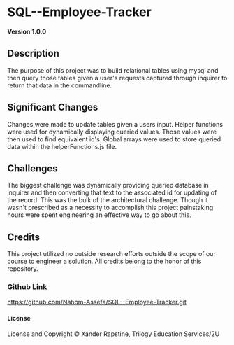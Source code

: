 # SQL--Employee-Tracker

**Version 1.0.0**

## Description 
The purpose of this project was to build relational tables using mysql and then query those tables given a user's requests captured through inquirer to return that data in the commandline.

## Significant Changes
Changes were made to update tables given a users input. Helper functions were used for dynamically displaying queried values. Those values were then used to find equivalent id's. Global arrays were used to store queried data within the helperFunctions.js file.

## Challenges
The biggest challenge was dynamically providing queried database in inquirer and then converting that text to the associated id for updating of the record. This was the bulk of the architectural challenge. Though it wasn't prescribed as a necessity to accomplish this project painstaking hours were spent engineering an effective way to go about this.

## Credits
This project utilized no outside research efforts outside the scope of our course to engineer a solution. All credits belong to the honor of this repository.

### Github Link 
https://github.com/Nahom-Assefa/SQL--Employee-Tracker.git


#### License
License and Copyright © Xander Rapstine, Trilogy Education Services/2U